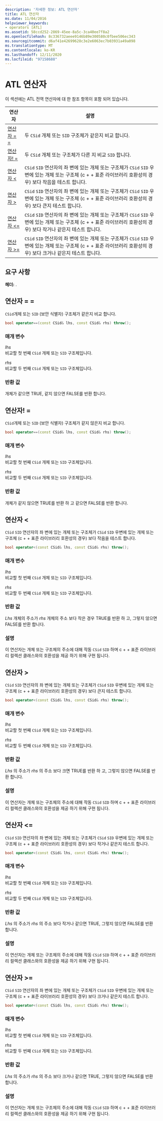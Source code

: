 ```yaml
---
description: '자세한 정보: ATL 연산자'
title: ATL 연산자
ms.date: 11/04/2016
helpviewer_keywords:
- operators [ATL]
ms.assetid: 58ccd252-2869-45ee-8a5c-3ca40ee7f8a2
ms.openlocfilehash: 8c336732aeee9146b89e300580c0fbee506ec343
ms.sourcegitcommit: d6af41e42699628c3e2e6063ec7b03931a49a098
ms.translationtype: MT
ms.contentlocale: ko-KR
ms.lasthandoff: 12/11/2020
ms.locfileid: "97158688"
---
```

# <a name="atl-operators"></a>ATL 연산자

이 섹션에는 ATL 전역 연산자에 대 한 참조 항목이 포함 되어 있습니다.

|연산자|설명|
|--------------|-----------------|
|[연산자 = =](#operator_eq_eq)|두 `CSid` 개체 또는 `SID` 구조체가 같은지 비교 합니다.|
|[연산자! =](#operator_neq)|두 `CSid` 개체 또는 구조체가 다른 지 비교 `SID` 합니다.|
|[연산자 <](#operator_lt)|`CSid` `SID` 연산자의 좌 변에 있는 개체 또는 구조체가 `CSid` `SID` 우변에 있는 개체 또는 구조체 (c + + 표준 라이브러리 호환성의 경우) 보다 작음을 테스트 합니다.|
|[연산자 >](#operator_gt)|`CSid` `SID` 연산자의 좌 변에 있는 개체 또는 구조체가 `CSid` `SID` 우변에 있는 개체 또는 구조체 (c + + 표준 라이브러리 호환성의 경우) 보다 큰지 테스트 합니다.|
|[연산자 <=](#operator_lt__eq)|`CSid` `SID` 연산자의 좌 변에 있는 개체 또는 구조체가 `CSid` `SID` 우변에 있는 개체 또는 구조체 (c + + 표준 라이브러리 호환성의 경우) 보다 작거나 같은지 테스트 합니다.|
|[연산자 >=](#operator_gt__eq)|`CSid` `SID` 연산자의 좌 변에 있는 개체 또는 구조체가 `CSid` `SID` 우변에 있는 개체 또는 구조체 (c + + 표준 라이브러리 호환성의 경우) 보다 크거나 같은지 테스트 합니다.|

## <a name="requirements"></a>요구 사항

**헤더:** .

## <a name="operator-"></a><a name="operator_eq_eq"></a> 연산자 = =

`CSid`개체 또는 `SID` (보안 식별자) 구조체가 같은지 비교 합니다.

```cpp
bool operator==(const CSid& lhs, const CSid& rhs) throw();
```

### <a name="parameters"></a>매개 변수

*lhs*<br/>
비교할 첫 번째 `CSid` 개체 또는 `SID` 구조체입니다.

*rhs*<br/>
비교할 두 번째 `CSid` 개체 또는 `SID` 구조체입니다.

### <a name="return-value"></a>반환 값

개체가 같으면 TRUE, 같지 않으면 FALSE를 반환 합니다.

## <a name="operator-"></a><a name="operator_neq"></a> 연산자! =

`CSid`개체 또는 `SID` (보안 식별자) 구조체가 같지 않은지 비교 합니다.

```cpp
bool operator==(const CSid& lhs, const CSid& rhs) throw();
```

### <a name="parameters"></a>매개 변수

*lhs*<br/>
비교할 첫 번째 `CSid` 개체 또는 `SID` 구조체입니다.

*rhs*<br/>
비교할 두 번째 `CSid` 개체 또는 `SID` 구조체입니다.

### <a name="return-value"></a>반환 값

개체가 같지 않으면 TRUE를 반환 하 고 같으면 FALSE를 반환 합니다.

## <a name="operator-"></a><a name="operator_lt"></a> 연산자 <

`CSid` `SID` 연산자의 좌 변에 있는 개체 또는 구조체가 `CSid` `SID` 우변에 있는 개체 또는 구조체 (c + + 표준 라이브러리 호환성의 경우) 보다 작음을 테스트 합니다.

```cpp
bool operator<(const CSid& lhs, const CSid& rhs) throw();
```

### <a name="parameters"></a>매개 변수

*lhs*<br/>
비교할 첫 번째 `CSid` 개체 또는 `SID` 구조체입니다.

*rhs*<br/>
비교할 두 번째 `CSid` 개체 또는 `SID` 구조체입니다.

### <a name="return-value"></a>반환 값

*Lhs* 개체의 주소가 *rhs* 개체의 주소 보다 작은 경우 TRUE를 반환 하 고, 그렇지 않으면 FALSE를 반환 합니다.

### <a name="remarks"></a>설명

이 연산자는 개체 또는 구조체의 주소에 대해 작동 `CSid` `SID` 하며 c + + 표준 라이브러리 컬렉션 클래스와의 호환성을 제공 하기 위해 구현 됩니다.

## <a name="operator-"></a><a name="operator_gt"></a> 연산자 >

`CSid` `SID` 연산자의 좌 변에 있는 개체 또는 구조체가 `CSid` `SID` 우변에 있는 개체 또는 구조체 (c + + 표준 라이브러리 호환성의 경우) 보다 큰지 테스트 합니다.

```cpp
bool operator<(const CSid& lhs, const CSid& rhs) throw();
```

### <a name="parameters"></a>매개 변수

*lhs*<br/>
비교할 첫 번째 `CSid` 개체 또는 `SID` 구조체입니다.

*rhs*<br/>
비교할 두 번째 `CSid` 개체 또는 `SID` 구조체입니다.

### <a name="return-value"></a>반환 값

*Lhs* 의 주소가 *rhs* 의 주소 보다 크면 TRUE를 반환 하 고, 그렇지 않으면 FALSE를 반환 합니다.

### <a name="remarks"></a>설명

이 연산자는 개체 또는 구조체의 주소에 대해 작동 `CSid` `SID` 하며 c + + 표준 라이브러리 컬렉션 클래스와의 호환성을 제공 하기 위해 구현 됩니다.

## <a name="operator-"></a><a name="operator_lt__eq"></a> 연산자 <=

`CSid` `SID` 연산자의 좌 변에 있는 개체 또는 구조체가 `CSid` `SID` 우변에 있는 개체 또는 구조체 (c + + 표준 라이브러리 호환성의 경우) 보다 작거나 같은지 테스트 합니다.

```cpp
bool operator<(const CSid& lhs, const CSid& rhs) throw();
```

### <a name="parameters"></a>매개 변수

*lhs*<br/>
비교할 첫 번째 `CSid` 개체 또는 `SID` 구조체입니다.

*rhs*<br/>
비교할 두 번째 `CSid` 개체 또는 `SID` 구조체입니다.

### <a name="return-value"></a>반환 값

*Lhs* 의 주소가 *rhs* 의 주소 보다 작거나 같으면 TRUE, 그렇지 않으면 FALSE를 반환 합니다.

### <a name="remarks"></a>설명

이 연산자는 개체 또는 구조체의 주소에 대해 작동 `CSid` `SID` 하며 c + + 표준 라이브러리 컬렉션 클래스와의 호환성을 제공 하기 위해 구현 됩니다.

## <a name="operator-"></a><a name="operator_gt__eq"></a> 연산자 >=

`CSid` `SID` 연산자의 좌 변에 있는 개체 또는 구조체가 `CSid` `SID` 우변에 있는 개체 또는 구조체 (c + + 표준 라이브러리 호환성의 경우) 보다 크거나 같은지 테스트 합니다.

```cpp
bool operator<(const CSid& lhs, const CSid& rhs) throw();
```

### <a name="parameters"></a>매개 변수

*lhs*<br/>
비교할 첫 번째 `CSid` 개체 또는 `SID` 구조체입니다.

*rhs*<br/>
비교할 두 번째 `CSid` 개체 또는 `SID` 구조체입니다.

### <a name="return-value"></a>반환 값

*Lhs* 의 주소가 *rhs* 의 주소 보다 크거나 같으면 TRUE, 그렇지 않으면 FALSE를 반환 합니다.

### <a name="remarks"></a>설명

이 연산자는 개체 또는 구조체의 주소에 대해 작동 `CSid` `SID` 하며 c + + 표준 라이브러리 컬렉션 클래스와의 호환성을 제공 하기 위해 구현 됩니다.
